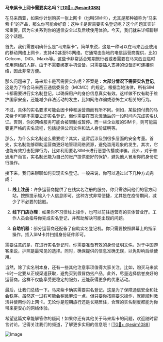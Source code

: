 **马来紫卡上网卡需要实名吗？[[TG💪+ @esim1088](https://t.me/s/esim1088)]**

在马来西亚，如果你计划购买一张上网卡（也叫SIM卡），尤其是那种被称为“马来紫卡”的产品，那么你可能会好奇：这种卡是否需要实名登记呢？这个问题其实非常重要，因为它关系到你的通信安全以及后续使用体验。今天，我们就来详细聊聊这个话题。

首先，我们需要明确什么是“马来紫卡”。简单来说，这是一种可以在马来西亚使用的移动网络上网卡，支持4G甚至5G网络。它通常由当地的电信运营商提供，比如Celcom、DiGi、Maxis等。这些卡非常适合短期旅行者或者需要在马来西亚临时使用网络的人群。由于不需要绑定手机设备，只需要插入支持的设备即可连接网络，因此非常方便。

那么问题来了，马来紫卡是否需要实名呢？答案是：**大部分情况下需要实名登记**。这是为了符合马来西亚通信委员会（MCMC）的规定。根据当地法律，所有SIM卡都需要进行实名制登记，以确保用户的身份信息真实有效。这样做不仅有助于维护国家安全，还能减少非法活动的发生，比如网络诈骗或恐怖主义相关的行为。

不过，具体的实名要求可能会因卡种和运营商而有所不同。例如，某些预付费的马来紫卡可能不需要立即实名登记，但你需要在首次激活后的一段时间内完成实名认证。否则，你的网络服务可能会被限制或暂停。而一些企业版的SIM卡，则可能需要更严格的实名流程，包括提供公司文件和法人身份证明等。

那么，为什么实名制这么重要呢？其实，这背后涉及到很多层面的安全考量。首先，实名制能够帮助运营商更好地管理网络资源，避免滥用现象的发生。其次，它也能有效打击犯罪行为，比如利用匿名SIM卡进行恶意传播或诈骗。此外，对于普通用户而言，实名制还能为自己的账户提供更好的保护，避免他人冒用你的身份进行操作。

接下来，我们来聊聊如何实现实名登记。一般来说，你可以通过以下几种方式完成：

1. **线上注册**：许多运营商提供了在线实名注册的服务。你只需访问他们的官方网站，按照提示输入个人信息即可。这种方式非常便捷，尤其是在疫情期间，减少了不必要的接触。

2. **线下门店办理**：如果你不习惯线上操作，也可以前往运营商的实体营业厅。工作人员会指导你完成实名登记，并帮助解决可能出现的问题。

3. **自助机器**：部分运营商还配备了自助实名登记机。你只需要按照屏幕上的指示操作，插入SIM卡并扫描身份证件即可。

需要注意的是，在进行实名登记时，你需要准备有效的身份证明文件。对于中国游客来说，护照是最常见的选择。同时，确保提供的信息准确无误，以免影响后续使用。

当然，除了实名制本身，还有一些其他注意事项值得大家关注。比如，购买马来紫卡时一定要从正规渠道获取，避免买到假冒伪劣产品。此外，尽量选择信誉良好的运营商，这样不仅能享受更稳定的服务，还能获得更多的优惠活动。

最后，让我们总结一下。马来紫卡确实需要实名登记，这是为了保障通信安全和社会秩序。虽然这一过程可能会稍微麻烦一点，但只要你按照要求操作，就能顺利激活并使用你的上网卡。无论你是短期旅行还是长期居住，合理的实名制度都能为你带来更安心的网络体验。

希望这篇文章能解答你的疑问！如果你还有其他关于马来紫卡的问题，欢迎随时留言讨论。记得关注我们的频道，了解更多实用的信息哦！[[TG💪+ @esim1088](https://t.me/s/esim1088)] 

![Image](https://i.postimg.cc/4NQfJmqS/Snipaste-2025-05-13-00-14-12.png)